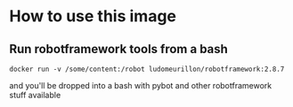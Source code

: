# How to use this image

## Run robotframework tools from a bash
	
	docker run -v /some/content:/robot ludomeurillon/robotframework:2.8.7

and you'll be dropped into a bash with pybot and other robotframework stuff available